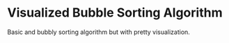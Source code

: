 # Visualized Bubble Sorting Algorithm
 Basic and bubbly sorting algorithm but with pretty visualization.

